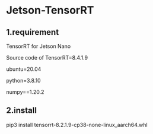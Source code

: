 # Jetson-TensorRT
## 1.requirement
TensorRT for Jetson Nano

Source code of TensorRT=8.4.1.9

ubuntu=20.04

python=3.8.10

numpy==1.20.2

## 2.install
pip3 install tensorrt-8.2.1.9-cp38-none-linux_aarch64.whl
